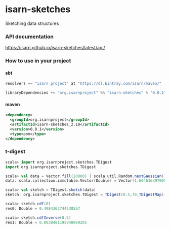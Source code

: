 # isarn-sketches
Sketching data structures

### API documentation
https://isarn.github.io/isarn-sketches/latest/api/

### How to use in your project

#### sbt
``` scala
resolvers += "isarn project" at "https://dl.bintray.com/isarn/maven/"

libraryDependencies += "org.isarnproject" %% "isarn-sketches" % "0.0.1"
```

#### maven
``` xml
<dependency> 
  <groupId>org.isarnproject</groupId>
  <artifactId>isarn-sketches_2.10</artifactId> 
  <version>0.0.1</version> 
  <type>pom</type> 
</dependency>
```

### t-digest
``` scala
scala> import org.isarnproject.sketches.TDigest
import org.isarnproject.sketches.TDigest

scala> val data = Vector.fill(10000) { scala.util.Random.nextGaussian() }
data: scala.collection.immutable.Vector[Double] = Vector(1.6046163970051968, 0.44151418924289004, ...

scala> val sketch = TDigest.sketch(data)
sketch: org.isarnproject.sketches.TDigest = TDigest(0.5,70,TDigestMap(-3.6035923746624587 -> (1.0, 1.0), ...

scala> sketch.cdf(0)
res0: Double = 0.4984362744530557

scala> sketch.cdfInverse(0.5)
res1: Double = 0.0038481195948969205
```
